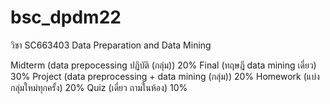 # bsc_dpdm22
วิชา  SC663403 Data Preparation and Data Mining

Midterm (data prepocessing ปฏิบัติ (กลุ่ม))            20%
Final (ทฤษฎี data mining เดี่ยว)                     30%
Project (data preprocessing + data mining (กลุ่ม))  20%
Homework (แบ่งกลุ่มใหม่ทุกครั้ง)                         20%
Quiz (เดี่ยว ถามในห้อง)                               10%
